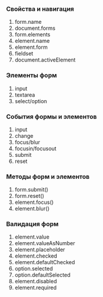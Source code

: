 ### Свойства и навигация

1. form.name
2. document.forms
3. form.elements
4. element.name
5. element.form
6. fieldset
7. document.activeElement

### Элементы форм

1. input
2. textarea
3. select/option

### События формы и элементов

1. input
2. change
3. focus/blur
4. focusin/focusout
5. submit
6. reset

### Методы форм и элементов

1. form.submit()
2. form.reset()
3. element.focus()
4. element.blur()

### Валидация форм

1. element.value
2. element.valueAsNumber
3. element.placeholder
4. element.checked
5. element.defaultChecked
6. option.selected
7. option.defaultSelected
6. element.disabled
7. element.required

